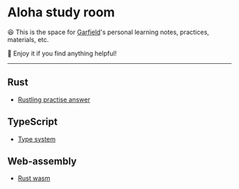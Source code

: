 # Aloha study room


😆 This is the space for [Garfield](https://github.com/GarfieldZHU)'s personal learning notes, practices, materials, etc. 

🥳 Enjoy it if you find anything helpful!   

---

## Rust 
* [Rustling practise answer](https://github.com/GarfieldZHU/Aloha-study-room/tree/master/Rust/rustling-answers)

## TypeScript
* [Type system](https://github.com/GarfieldZHU/Aloha-study-room/blob/master/TypeScript/type_system.md)

## Web-assembly
* [Rust wasm](https://github.com/GarfieldZHU/Aloha-study-room/tree/master/wasm/rust-wasm)
